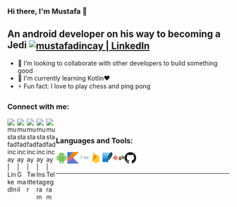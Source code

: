 ### Hi there, I'm Mustafa 👋

## An android developer on his way to becoming a Jedi [<img align="center" alt="mustafadincay | LinkedIn" width="22px" src="https://cdn.jsdelivr.net/npm/simple-icons@v3/icons/android.svg" />][linkedin]

- 👯 I’m looking to collaborate with other developers to build something good
- 🥅 I'm currently learning Kotlin❤
- ⚡ Fun fact: I love to play chess and ping pong

### Connect with me:
[<img align="left" alt="mustafadincay | LinkedIn" width="22px" src="https://cdn.jsdelivr.net/npm/simple-icons@v3/icons/linkedin.svg" />][linkedin]
[<img align="left" alt="mustafadincay | Gmail" width="22px" src="https://cdn.jsdelivr.net/npm/simple-icons@v3/icons/gmail.svg" />][gmail]
[<img align="left" alt="mustafadincay | Twitter" width="22px" src="https://cdn.jsdelivr.net/npm/simple-icons@v3/icons/twitter.svg" />][twitter]
[<img align="left" alt="mustafadincay | Instagram" width="22px" src="https://cdn.jsdelivr.net/npm/simple-icons@v3/icons/instagram.svg" />][instagram]
[<img align="left" alt="mustafadincay | Telegram" width="22px" src="https://cdn.jsdelivr.net/npm/simple-icons@v3/icons/telegram.svg" />][telegram]

<br />

### Languages and Tools:

[<img align="left" alt="Android" width="26px" src="https://raw.githubusercontent.com/github/explore/80688e429a7d4ef2fca1e82350fe8e3517d3494d/topics/android/android.png" />][link-android]
[<img align="left" alt="Kotlin" width="26px" src="https://raw.githubusercontent.com/github/explore/80688e429a7d4ef2fca1e82350fe8e3517d3494d/topics/kotlin/kotlin.png" />][link-kotlin]
[<img align="left" alt="Java" width="26px" src="https://raw.githubusercontent.com/github/explore/78df643247d429f6cc873026c0622819ad797942/topics/java/java.png" />][link-java]
[<img align="left" alt="Firebase" width="26px" src="https://raw.githubusercontent.com/github/explore/78df643247d429f6cc873026c0622819ad797942/topics/firebase/firebase.png" />][link-firebase]
[<img align="left" alt="Sqlite" width="26px" src="https://raw.githubusercontent.com/github/explore/78df643247d429f6cc873026c0622819ad797942/topics/sqlite/sqlite.png" />][link-sqlite]
[<img align="left" alt="Git" width="26px" src="https://raw.githubusercontent.com/github/explore/80688e429a7d4ef2fca1e82350fe8e3517d3494d/topics/git/git.png" />][link-git]
[<img align="left" alt="GitHub" width="26px" src="https://raw.githubusercontent.com/github/explore/78df643247d429f6cc873026c0622819ad797942/topics/github/github.png" />][link-github]

<br />
<br />

---

[linkedin]: https://linkedin.com/in/mustafadincay
[gmail]: mailto:mustafadincay@gmail.com
[twitter]: https://twitter.com/mustafadincayy
[instagram]: https://instagram.com/mustafadincay
[telegram]: https://t.me/mustafadincay
[link-android]: https://www.android.com/
[link-kotlin]: https://kotlinlang.org/
[link-java]: https://www.java.com
[link-firebase]: https://firebase.google.com/
[link-sqlite]: https://www.sqlite.org/index.html
[link-git]: https://git-scm.com/
[link-github]: https://github.com/
